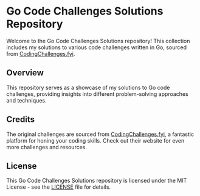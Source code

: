 # Go Code Challenges Solutions Repository

Welcome to the Go Code Challenges Solutions repository! This collection includes my solutions to various code challenges written in Go, sourced from [CodingChallenges.fyi](https://codingchallenges.fyi/).

## Overview

This repository serves as a showcase of my solutions to Go code challenges, providing insights into different problem-solving approaches and techniques.

## Credits

The original challenges are sourced from [CodingChallenges.fyi](https://codingchallenges.fyi/), a fantastic platform for honing your coding skills. Check out their website for even more challenges and resources.

## License

This Go Code Challenges Solutions repository is licensed under the MIT License - see the [LICENSE](LICENSE) file for details.
